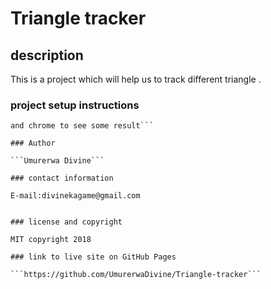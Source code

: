 # Triangle tracker

## description

This is a project which will help us to track different triangle .

### project setup instructions

```We used visual studio code to write some codes and styling it
and chrome to see some result```

### Author

```Umurerwa Divine```

### contact information

E-mail:divinekagame@gmail.com


### license and copyright

MIT copyright 2018

### link to live site on GitHub Pages

```https://github.com/UmurerwaDivine/Triangle-tracker```